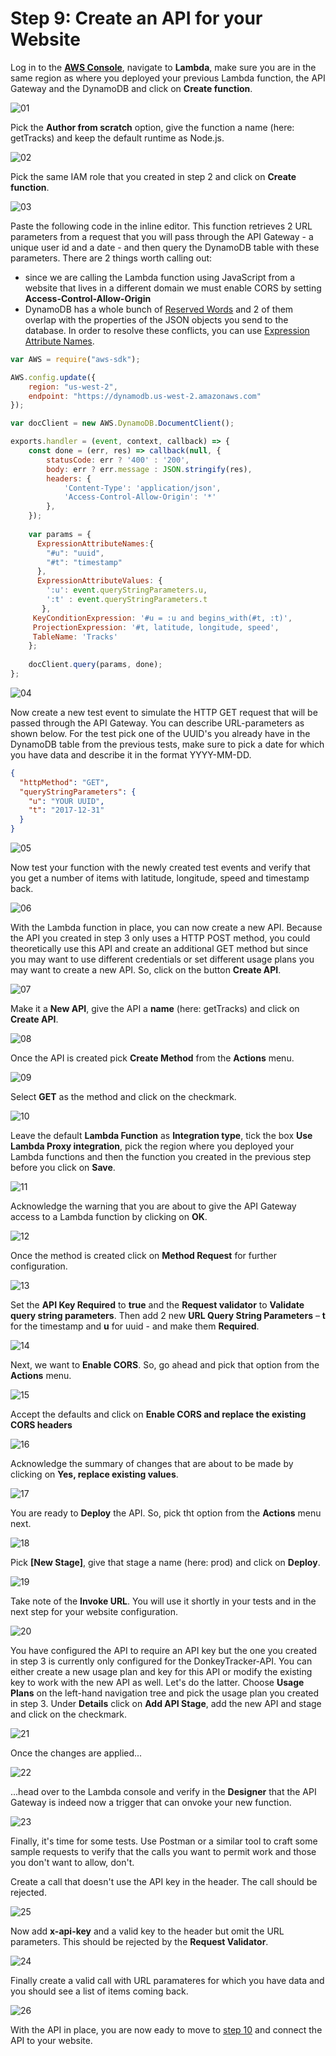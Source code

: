 # Step 9: Create an API for your Website

Log in to the **[AWS Console](https://console.aws.amazon.com)**, navigate to **Lambda**, make sure you are in the same region as where you deployed your previous Lambda function, the API Gateway and the DynamoDB and click on **Create function**.

![01](./images/01.jpg)

Pick the **Author from scratch** option, give the function a name (here: getTracks) and keep the default runtime as Node.js.

![02](./images/02.jpg)

Pick the same IAM role that you created in step 2 and click on **Create function**.

![03](./images/03.jpg)

Paste the following code in the inline editor. This function retrieves 2 URL parameters from a request that you will pass through the API Gateway - a unique user id and a date - and then query the DynamoDB table with these parameters. There are 2 things worth calling out:

* since we are calling the Lambda function using JavaScript from a website that lives in a different domain we must enable CORS by setting **Access-Control-Allow-Origin**
* DynamoDB has a whole bunch of [Reserved Words](https://docs.aws.amazon.com/amazondynamodb/latest/developerguide/ReservedWords.html) and 2 of them overlap with the properties of the JSON objects you send to the database. In order to resolve these conflicts, you can use [Expression Attribute Names](https://docs.aws.amazon.com/amazondynamodb/latest/developerguide/Expressions.ExpressionAttributeNames.html).

```javascript
var AWS = require("aws-sdk");

AWS.config.update({
    region: "us-west-2",
    endpoint: "https://dynamodb.us-west-2.amazonaws.com"
});

var docClient = new AWS.DynamoDB.DocumentClient();

exports.handler = (event, context, callback) => {
    const done = (err, res) => callback(null, {
        statusCode: err ? '400' : '200',
        body: err ? err.message : JSON.stringify(res),
        headers: {
            'Content-Type': 'application/json',
            'Access-Control-Allow-Origin': '*'
        },
    });
  
    var params = {
      ExpressionAttributeNames:{
        "#u": "uuid",
        "#t": "timestamp"
      },
      ExpressionAttributeValues: {
        ':u': event.queryStringParameters.u,
        ':t' : event.queryStringParameters.t
       },
     KeyConditionExpression: '#u = :u and begins_with(#t, :t)',
     ProjectionExpression: '#t, latitude, longitude, speed',
     TableName: 'Tracks'
    };
    
    docClient.query(params, done);
};
```

![04](./images/04.jpg)

Now create a new test event to simulate the HTTP GET request that will be passed through the API Gateway. You can describe URL-parameters as shown below. For the test pick one of the UUID's you already have in the DynamoDB table from the previous tests, make sure to pick a date for which you have data and describe it in the format YYYY-MM-DD.

```json
{
  "httpMethod": "GET",
  "queryStringParameters": {
    "u": "YOUR UUID",
    "t": "2017-12-31"
  }
}
```

![05](./images/05.jpg)

Now test your function with the newly created test events and verify that you get a number of items with latitude, longitude, speed and timestamp back.

![06](./images/06.jpg)

With the Lambda function in place, you can now create a new API. Because the API you created in step 3 only uses a HTTP POST method, you could theoretically use this API and create an additional GET method but since you may want to use different credentials or set different usage plans you may want to create a new API. So, click on the button **Create API**.

![07](./images/07.jpg)

Make it a **New API**, give the API a **name** (here: getTracks) and click on **Create API**.

![08](./images/08.jpg)

Once the API is created pick **Create Method** from the **Actions** menu.

![09](./images/09.jpg)

Select **GET** as the method and click on the checkmark.

![10](./images/10.jpg)

Leave the default **Lambda Function** as **Integration type**, tick the box **Use Lambda Proxy integration**, pick the region where you deployed your Lambda functions and then the function you created in the previous step before you click on **Save**.

![11](./images/11.jpg)

Acknowledge the warning that you are about to give the API Gateway access to a Lambda function by clicking on **OK**.

![12](./images/12.jpg)

Once the method is created click on **Method Request** for further configuration.

![13](./images/13.jpg)

Set the **API Key Required** to **true** and the **Request validator** to **Validate query string parameters**. Then add 2 new **URL Query String Parameters** – **t** for the timestamp and **u** for uuid - and make them **Required**.

![14](./images/14.jpg)

Next, we want to **Enable CORS**. So, go ahead and pick that option from the **Actions** menu. 

![15](./images/15.jpg)

Accept the defaults and click on **Enable CORS and replace the existing CORS headers**

![16](./images/16.jpg)

Acknowledge the summary of changes that are about to be made by clicking on **Yes, replace existing values**.

![17](./images/17.jpg)

You are ready to **Deploy** the API. So, pick tht option from the **Actions** menu next.

![18](./images/18.jpg)

Pick **[New Stage]**, give that stage a name (here: prod) and click on **Deploy**.

![19](./images/19.jpg)

Take note of the **Invoke URL**. You will use it shortly in your tests and in the next step for your website configuration.

![20](./images/20.jpg)

You have configured the API to require an API key but the one you created in step 3 is currently only configured for the DonkeyTracker-API. You can either create a new usage plan and key for this API or modify the existing key to work with the new API as well. Let's do the latter. Choose **Usage Plans** on the left-hand navigation tree and pick the usage plan you created in step 3. Under **Details** click on **Add API Stage**, add the new API and stage and click on the checkmark.

![21](./images/21.jpg)

Once the changes are applied...

![22](./images/22.jpg)

...head over to the Lambda console and verify in the **Designer** that the API Gateway is indeed now a trigger that can onvoke your new function.

![23](./images/23.jpg)

Finally, it's time for some tests. Use Postman or a similar tool to craft some sample requests to verify that the calls you want to permit work and those you don't want to allow, don't. 

Create a call that doesn't use the API key in the header. The call should be rejected.

![25](./images/25.jpg)

Now add **x-api-key** and a valid key to the header but omit the URL parameters. This should be rejected by the **Request Validator**.

![24](./images/24.jpg)

Finally create a valid call with URL paramateres for which you have data and you should see a list of items coming back.

![26](./images/26.jpg)

With the API in place, you are now eady to move to [step 10](../Step-10) and connect the API to your website.